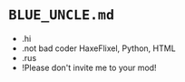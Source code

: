 # **`BLUE_UNCLE.md`**
- .hi
- .not bad coder HaxeFlixel, Python, HTML
- .rus
- !Please don't invite me to your mod!
